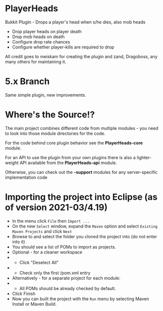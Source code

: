 # PlayerHeads
Bukkit Plugin - Drops a player's head when s/he dies, also mob heads
* Drop player heads on player death
* Drop mob heads on death
* Configure drop rate chances
* Configure whether player-kills are required to drop

All credit goes to meiskam for creating the plugin and zand, Dragoboss, any many others for maintaining it.

# 5.x Branch
Same simple plugin, new improvements.


# Where's the Source!?
The main project combines different code from multiple modules - you need to look into those module directories for the code.

For the code behind core plugin behavior see the **PlayerHeads-core** module.

For an API to use the plugin from your own plugins there is also a lighter-weight API available from the **PlayerHeads-api** module.

Otherwise, you can check out the **-support** modules for any server-specific implementation code


# Importing the project into Eclipse (as of version 2021-03/4.19)
 * In the menu click `File`  then `Import ...`
 * On the new `Select` window, expand the `Maven` option and select `Existing Maven Projects` and click `Next`
 * Browse to and select the folder you cloned the project into (do not enter into it)
 * You should see a list of POMs to import as projects.
 * Optional - for a cleaner workspace
 * * Click "Deselect All"
 * * Check only the first /pom.xml entry
 * Alternatively - for a separate project for each module:
 * * All POMs should be already checked by default.
 * Click Finish
 * Now you can built the project with the `Run` menu by selecting Maven Install or Maven Build.
  
